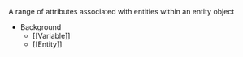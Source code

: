 A range of attributes associated with entities within an entity object

- Background
	- [[Variable]]
	- [[Entity]]